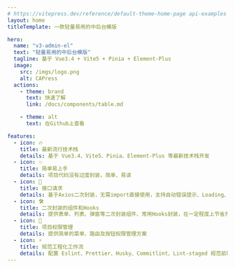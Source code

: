 ```yaml
---
# https://vitepress.dev/reference/default-theme-home-page api-examples  markdown-examples
layout: home
titleTemplate: 一款轻量易用的中后台模版

hero:
  name: "v3-admin-el"
  text: "轻量易用的中后台模版"
  tagline: 基于 Vue3.4 + Vite5 + Pinia + Element-Plus
  image:
    src: /imgs/logo.png
    alt: CAPress
  actions:
    - theme: brand
      text: 快速了解
      link: /docs/components/table.md

    - theme: alt
      text: 在Github上查看

features:
  - icon: 🔥
    title: 最新流行技术栈
    details: 基于 Vue3.4、Vite5、Pinia、Element-Plus 等最新技术栈开发
  - icon: ✨
    title: 简单易上手
    details: 项目代码没有过度封装，简单、易读
  - icon: 🚀
    title: 接口请求
    details: 基于Axios二次封装，无需import直接使用，支持自动错误提示、Loading、token过期处理、文件流导出等
  - icon: 🛠️
    title: 二次封装的组件和Hooks
    details: 提供表单、列表、弹窗等二次封装组件、常用Hooks封装，在一定程度上节省开发时间
  - icon: 🔐
    title: 项目权限管理
    details: 提供简单的菜单、路由及按钮权限管理方案
  - icon: ⚡️
    title: 规范工程化工作流
    details: 配置 Eslint、Prettier、Husky、Commitlint、Lint-staged 规范前端工程代码规范
---
```

